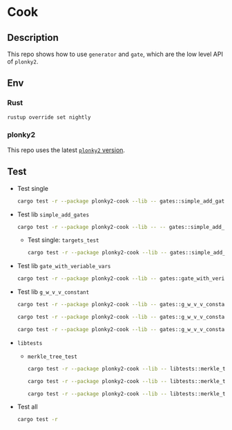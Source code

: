 # Cook

## Description

This repo shows how to use `generator` and `gate`, which are the low level API of `plonky2`.  

## Env

### Rust 

```sh
rustup override set nightly
```
### plonky2

This repo uses the latest [`plonky2` version](https://github.com/0xPolygonZero/plonky2).  

## Test

- Test single

    ```sh
    cargo test -r --package plonky2-cook --lib -- gates::simple_add_gate::tests::targets_test --exact --nocapture
    ```

- Test lib `simple_add_gates`

    ```sh
    cargo test -r --package plonky2-cook --lib -- -- gates::simple_add_gate::tests --nocapture
    ```

    - Test single: `targets_test`

        ```sh
        cargo test -r --package plonky2-cook --lib -- gates::simple_add_gate::tests::targets_test --exact --nocapture
        ```

- Test lib `gate_with_veriable_vars`

    ```sh
    cargo test -r --package plonky2-cook --lib -- gates::gate_with_veriable_vars::tests --nocapture
    ```

- Test lib `g_w_v_v_constant`

    ```sh
    cargo test -r --package plonky2-cook --lib -- gates::g_w_v_v_constant::tests --nocapture

    cargo test -r --package plonky2-cook --lib -- gates::g_w_v_v_constant::tests::test_generator --exact --nocapture

    cargo test -r --package plonky2-cook --lib -- gates::g_w_v_v_constant::tests::test_gate --exact --nocapture
    ```

- `libtests`
    - `merkle_tree_test`

        ```sh
        cargo test -r --package plonky2-cook --lib -- libtests::merkle_tree_test::tests --nocapture

        cargo test -r --package plonky2-cook --lib -- libtests::merkle_tree_test::tests::details_of_merkle_tree_keccak --exact --nocapture

        cargo test -r --package plonky2-cook --lib -- libtests::merkle_tree_test::tests::test_two_keccak256_lib --exact --nocapture

        ```

- Test all

    ```sh
    cargo test -r
    ```
